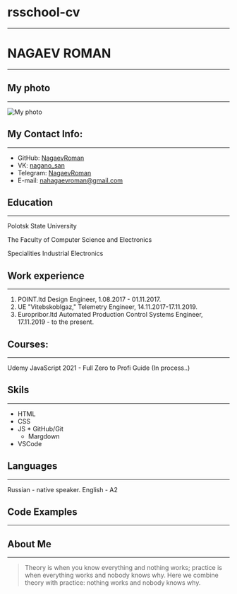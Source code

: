 # rsschool-cv

---
# NAGAEV ROMAN
---
##  My photo
----

![My photo](https://sun9-30.userapi.com/impg/q9uPCgc46KQ6SvvPOjKXCYpUbz9Ma_VlNxGlHw/2clTjNWuJOo.jpg?size=2560x1920&quality=95&sign=040013142a080bb2ed058bd1cd5b3051&type=album)



## My Contact Info\:
  ----

* GitHub: [NagaevRoman](https://github.com/NagaevRoman)
* VK: [nagano_san](https://vk.com/nagano_san)
* Telegram: [NagaevRoman](t.me/NagaevRoman)
* E-mail: nahagaevroman@gmail.com
  
## Education
----

 Polotsk State University

The Faculty of Computer Science and Electronics

Specialities  Industrial Electronics

## Work experience
----

1. POINT.ltd Design Engineer, 1.08.2017 - 01.11.2017.
2. UE "Vitebskoblgaz," Telemetry Engineer, 14.11.2017-17.11.2019.
3. Europribor.ltd Automated Production Control Systems Engineer, 17.11.2019 - to the present.

## Courses: 
----
Udemy
JavaScript 2021 - Full Zero to Profi Guide (In process..)

## Skils
----
  * HTML
  * CSS
   * JS
    * GitHub/Git
     * Margdown
  * VSCode

  ## Languages
  ----
Russian - native speaker.
English - A2 

## Code Examples
----


## About Me
----


> Theory is when you know everything and nothing works; practice is when everything works and nobody knows why. Here we combine theory with practice: nothing works and nobody knows why.

